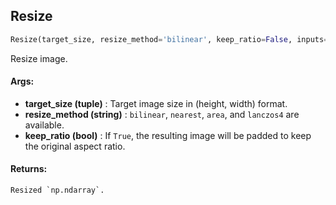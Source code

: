 ## Resize
```python
Resize(target_size, resize_method='bilinear', keep_ratio=False, inputs=None, outputs=None, mode=None)
```
Resize image.

#### Args:

* **target_size (tuple)** :  Target image size in (height, width) format.
* **resize_method (string)** :  `bilinear`, `nearest`, `area`, and `lanczos4` are available.
* **keep_ratio (bool)** :  If `True`, the resulting image will be padded to keep the original aspect ratio.

#### Returns:
    Resized `np.ndarray`.